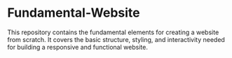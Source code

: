 # Fundamental-Website
This repository contains the fundamental elements for creating a website from scratch. It covers the basic structure, styling, and interactivity needed for building a responsive and functional website.
